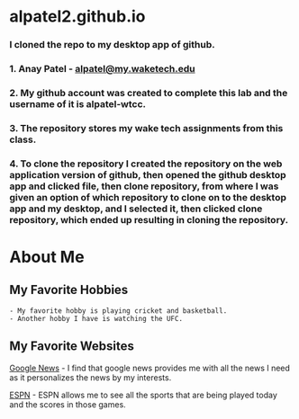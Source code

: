 # alpatel2.github.io
### I cloned the repo to my desktop app of github.
### 1. Anay Patel - alpatel@my.waketech.edu
### 2. My github account was created to complete this lab and the username of it is alpatel-wtcc.
### 3. The repository stores my wake tech assignments from this class.
### 4. To clone the repository I created the repository on the web application version of github, then opened the github desktop app and clicked file, then clone repository, from where I was given an option of which repository to clone on to the desktop app and my desktop, and I selected it, then clicked clone repository, which ended up resulting in cloning the repository.
# About Me
## My Favorite Hobbies
    - My favorite hobby is playing cricket and basketball.
    - Another hobby I have is watching the UFC.
## My Favorite Websites
[Google News](https://news.google.com/) -  I find that google news provides me with all the news I need as it personalizes the news by my interests.

[ESPN](https://www.espn.com/) -  ESPN allows me to see all the sports that are being played today and the scores in those games.
